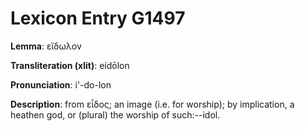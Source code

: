 # Lexicon Entry G1497

**Lemma**: εἴδωλον

**Transliteration (xlit)**: eídōlon

**Pronunciation**: i'-do-lon

**Description**:
from εἶδος; an image (i.e. for worship); by implication, a heathen god, or (plural) the worship of such:--idol.
